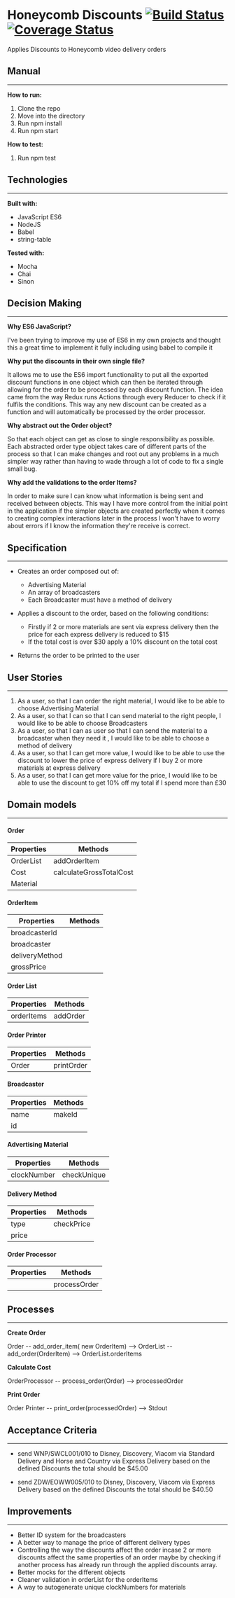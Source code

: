 # Honeycomb Discounts [![Build Status](https://travis-ci.org/Taziva/honeycomb-discount.svg?branch=master)](https://travis-ci.org/Taziva/honeycomb-discount) [![Coverage Status](https://coveralls.io/repos/github/Taziva/honeycomb-discount/badge.svg?branch=master)](https://coveralls.io/github/Taziva/honeycomb-discount?branch=master)
Applies Discounts to Honeycomb video delivery orders

## Manual
****
**How to run:**
1. Clone the repo
2. Move into the directory
3. Run npm install
4. Run npm start

**How to test:**
1. Run npm test

## Technologies
****
**Built with:**
* JavaScript ES6
* NodeJS
* Babel
* string-table

**Tested with:**
* Mocha
* Chai
* Sinon

## Decision Making
****
**Why ES6 JavaScript?**

I've been trying to improve my use of ES6 in my own projects and thought this a great time to implement it fully including using babel to compile it

**Why put the discounts in their own single file?**

It allows me to use the ES6 import functionality to put all the exported discount functions in one object which can then be iterated through allowing for the order to be processed by each discount function. The idea came from the way Redux runs Actions through every Reducer to check if it fulfils the conditions. This way any new discount can be created as a function and will automatically be processed by the order processor.

**Why abstract out the Order object?**

So that each object can get as close to single responsibility as possible. Each abstracted order type object takes care of different parts of the process so that I can make changes and root out any problems in a much simpler way rather than having to wade through a lot of code to fix a single small bug.

**Why add the validations to the order Items?**

In order to make sure I can know what information is being sent and received between objects. This way I have more control from the initial point in the application if the simpler objects are created perfectly when it comes to creating complex interactions later in the process I won't have to worry about errors if I know the information they're receive is correct.

## Specification
****
* Creates an order composed out of:
  * Advertising Material
  * An array of broadcasters
  * Each Broadcaster must have a method of delivery

* Applies a discount to the order, based on the following conditions:
  * Firstly if 2 or more materials are sent via express delivery then the price for each express delivery is reduced to $15
  * If the total cost is over $30 apply a 10% discount on the total cost

* Returns the order to be printed to the user

## User Stories
****
1. As a user, so that I can order the right material, I would like to be able to choose Advertising Material
2. As a user, so that I can so that I can send material to the right people, I would like to be able to choose Broadcasters
3. As a user, so that I can as user so that I can send the material to a broadcaster when they need it , I would like to be able to choose a method of delivery
4. As a user, so that I can get more value, I would like to be able to use the discount to lower the price of express delivery if I buy 2 or more materials at express delivery
5. As a user, so that I can get more value for the price, I would like to be able to use the discount to get 10% off my total if I spend more than £30

## Domain models
****
#### Order

|Properties|Methods|
|----------|-------|
|OrderList|addOrderItem|
|Cost|calculateGrossTotalCost|
|Material||

#### OrderItem

|Properties| Methods|
|----------|--------|
|broadcasterId||
|broadcaster||
|deliveryMethod||
|grossPrice||

#### Order List

|Properties|Methods|
|----------|-------|
|orderItems|addOrder|


#### Order Printer

|Properties|Methods|
|----------|-------|
|Order|printOrder|

#### Broadcaster
|Properties|Methods|
|----------|-------|
| name|makeId|
| id||

#### Advertising Material
|Properties|Methods|
|----------|-------|
|clockNumber|checkUnique|

#### Delivery Method
|Properties|Methods|
|----------|-------|
|type|checkPrice|
|price||

#### Order Processor
|Properties|Methods|
|----------|-------|
||processOrder|

## Processes
****
**Create Order**

Order -- add_order_item( new OrderItem) --> OrderList -- add_order(OrderItem) --> OrderList.orderItems

**Calculate Cost**

OrderProcessor -- process_order(Order) --> processedOrder

**Print Order**

Order Printer -- print_order(processedOrder) --> Stdout

## Acceptance Criteria
****
* send WNP/SWCL001/010 to Disney, Discovery, Viacom via Standard Delivery and Horse and Country via Express Delivery based on the defined Discounts the total should be $45.00

* send ZDW/EOWW005/010 to Disney, Discovery, Viacom via Express Delivery based on the defined Discounts the total should be $40.50

## Improvements
****

- Better ID system for the broadcasters
- A better way to manage the price of different delivery types
- Controlling the way the discounts affect the order incase 2 or more discounts affect the same properties of an order maybe by checking if another process has already run through the applied discounts array.
- Better mocks for the different objects
- Cleaner validation in orderList for the orderItems
- A way to autogenerate unique clockNumbers for materials
